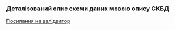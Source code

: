 ### Деталізований опис схеми даних мовою опису СКБД
[Посилання на валідаитор](https://www.jsonschemavalidator.net/)
